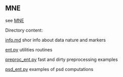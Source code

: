 ##  MNE

see [MNE](https://mne.tools/stable/index.html)

Directory content:

[info.md](info.md)  shor info about data nature and markers

[ent.py](ent.py) utilities routines

[preproc_ent.py](preproc_ent.py) fast and dirty preprocessing examples

[psd_ent.py](psd_ent.py) examples of psd computations
